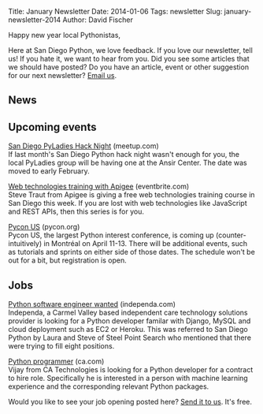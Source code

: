 Title: January Newsletter
Date: 2014-01-06
Tags: newsletter
Slug: january-newsletter-2014
Author: David Fischer


Happy new year local Pythonistas,

Here at San Diego Python, we love feedback. If you love our newsletter,
tell us! If you hate it, we want to hear from you. Did you see some articles
that we should have posted? Do you have an article, event or other suggestion
for our next newsletter? [Email us][email-us].

[email-us]: mailto:sandiegopython@gmail.com


News
----


Upcoming events
---------------

[San Diego PyLadies Hack Night][pyladies-hack-night] (meetup.com) <br />
If last month's San Diego Python hack night wasn't enough for you, the local
PyLadies group will be having one at the Ansir Center. The date was moved
to early February.

[pyladies-hack-night]: http://www.meetup.com/sd-pyladies/events/140563442/


[Web technologies training with Apigee][apigee-training] (eventbrite.com) <br />
Steve Traut from Apigee is giving a free web technologies training course in
San Diego this week. If you are lost with web technologies like JavaScript and
REST APIs, then this series is for you.

[apigee-training]: http://www.eventbrite.com/e/free-api-app-trainings-by-apigee-tickets-9838555384


[Pycon US][pycon-us] (pycon.org) <br />
Pycon US, the largest Python interest conference, is coming up
(counter-intuitively) in Montréal on April 11-13. There will be additional
events, such as tutorials and sprints on either side of those dates. The
schedule won't be out for a bit, but registration is open.

[pycon-us]: https://us.pycon.org/2014/


Jobs
----

[Python software engineer wanted][python-software-dev] (independa.com) <br />
Independa, a Carmel Valley based independent care technology solutions
provider is looking for a Python developer familar with Django, MySQL and
cloud deployment such as EC2 or Heroku. This was referred to San Diego Python
by Laura and Steve of Steel Point Search who mentioned that there were trying
to fill eight positions.

[python-software-dev]: http://www.independa.com/careers


[Python programmer][python-programmer] (ca.com) <br />
Vijay from CA Technologies is looking for a Python developer for a contract
to hire role. Specifically he is interested in a person with machine learning
experience and the corresponding relevant Python packages.

[python-programmer]: http://www.ca.com/us/careers.aspx


Would you like to see your job opening posted here? [Send it to us][send-it].
It's free.

[send-it]: mailto:sandiegopython@gmail.com
